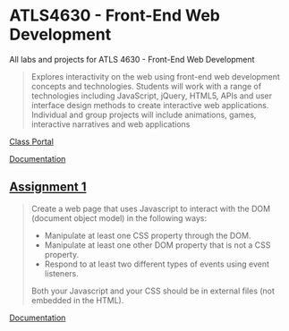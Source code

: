# ATLS4630 - Front-End Web Development
All labs and projects for ATLS 4630 - Front-End Web Development

> Explores interactivity on the web using front-end web development concepts and technologies. Students will work with a range of technologies including JavaScript, jQuery, HTML5, APIs and user interface design methods to create interactive web applications. Individual and group projects will include animations, games, interactive narratives and web applications

[Class Portal](https://creative.colorado.edu/~chko6454/atls4630/project1/)

[Documentation](https://charliekoepke.wordpress.com/projects/atls-4630-web-front-end-development/)

## [Assignment 1](https://creative.colorado.edu/~chko6454/atls4630/assignment1/)

> Create a web page that uses Javascript to interact with the DOM (document object model) in the following ways:
>
>- Manipulate at least one CSS property through the DOM.
>- Manipulate at least one other DOM property that is not a CSS property.
>- Respond to at least two different types of events using event listeners.
>
>Both your Javascript and your CSS should be in external files (not embedded in the HTML).

[Documentation]()